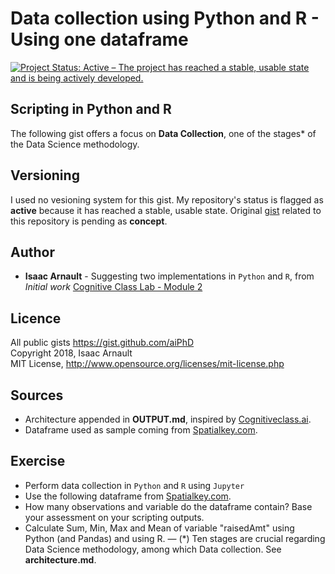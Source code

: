 # Data collection using Python and R - Using one dataframe

[![Project Status: Active – The project has reached a stable, usable state and is being actively developed.](https://www.repostatus.org/badges/latest/active.svg)](https://www.repostatus.org/#active)

## Scripting in Python and R
The following gist offers a focus on <b>Data Collection</b>, one of the stages* of the Data Science methodology.

## Versioning

I used no vesioning system for this gist. My repository's status is flagged as <b>active</b> because it has reached a stable, usable state. Original [gist](https://gist.github.com/aiPhD/f4cdef7878e88ee2bed1254a2b5fbcb5) related to this repository is pending as <b>concept</b>.

## Author

* **Isaac Arnault** - Suggesting two implementations in `Python` and `R`, from *Initial work* [Cognitive Class Lab - Module 2](https://cognitiveclass.ai/courses/data-science-methodology-2/)

## Licence

All public gists https://gist.github.com/aiPhD<br>
Copyright 2018, Isaac Arnault<br>
MIT License, http://www.opensource.org/licenses/mit-license.php

## Sources
* Architecture appended in <b>OUTPUT.md</b>, inspired by [Cognitiveclass.ai](https://cognitiveclass.ai/).<br>
* Dataframe used as sample coming from [Spatialkey.com](https://support.spatialkey.com/spatialkey-sample-csv-data/).

## Exercise
* Perform data collection in `Python` and `R` using `Jupyter`<br>
* Use the following dataframe from [Spatialkey.com](http://samplecsvs.s3.amazonaws.com/TechCrunchcontinentalUSA.csv).
* How many observations and variable do the dataframe contain? Base your assessment on your scripting outputs.
* Calculate Sum, Min, Max and Mean of variable "raisedAmt" using Python (and Pandas) and using R.
—
(*) Ten stages are crucial regarding Data Science methodology, among which Data collection. See <b>architecture.md</b>.
